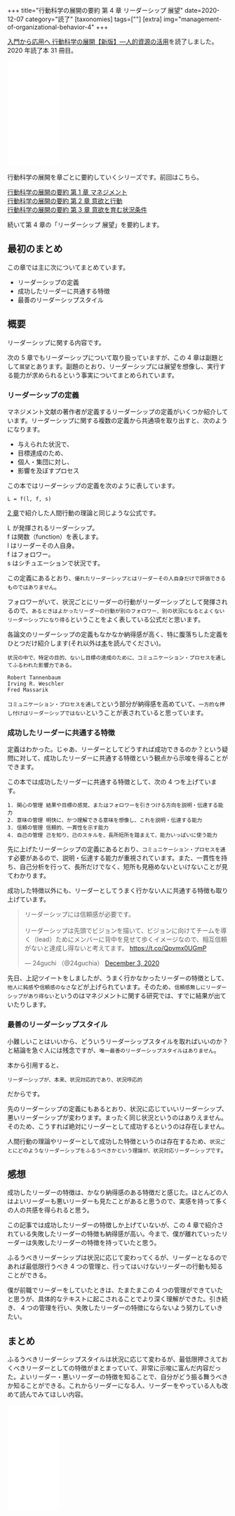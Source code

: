 +++
title="行動科学の展開の要約 第 4 章 リーダーシップ 展望"
date=2020-12-07
category="読了"
[taxonomies]
tags=[""]
[extra]
img="management-of-organizational-behavior-4"
+++

[入門から応用へ 行動科学の展開【新版】―人的資源の活用](https://amzn.to/3kgdcxH)を読了しました。2020 年読了本 31 冊目。

<iframe style="width:120px;height:240px;" marginwidth="0" marginheight="0" scrolling="no" frameborder="0" src="//rcm-fe.amazon-adsystem.com/e/cm?lt1=_blank&bc1=000000&IS2=1&bg1=FFFFFF&fc1=000000&lc1=0000FF&t=birdmangai-22&language=ja_JP&o=9&p=8&l=as4&m=amazon&f=ifr&ref=as_ss_li_til&asins=4820116843&linkId=9cfa3a02d9a207096d2e50aa06a2ba80"></iframe>

行動科学の展開を章ごとに要約していくシリーズです。前回はこちら。

[行動科学の展開の要約 第 1 章 マネジメント](https://books-io.info/management-of-organizational-behavior-1/)  
[行動科学の展開の要約 第 2 章 意欲と行動](https://books-io.info/management-of-organizational-behavior-2/)  
[行動科学の展開の要約 第 3 章 意欲を育む状況条件](https://books-io.info/management-of-organizational-behavior-3/)  

続いて第 4 章の「リーダーシップ 展望」を要約します。

## 最初のまとめ

この章では主に次についてまとめています。

* リーダーシップの定義
* 成功したリーダーに共通する特徴
* 最善のリーダーシップスタイル

## 概要

リーダーシップに関する内容です。

次の 5 章でもリーダーシップについて取り扱っていますが、この 4 章は副題として`展望`とあります。副題のとおり、リーダーシップには展望を想像し、実行する能力が求められるという事実についてまとめられています。

### リーダーシップの定義

マネジメント文献の著作者が定義するリーダーシップの定義がいくつか紹介しています。リーダーシップに関する複数の定義から共通項を取り出すと、次のようになります。

* 与えられた状況で、
* 目標達成のため、
* 個人・集団に対し、
* 影響を及ぼすプロセス

この本ではリーダーシップの定義を次のように表しています。

```
L = f(l, f, s)
```

[2 章](https://books-io.info/management-of-organizational-behavior-2/)で紹介した人間行動の理論と同じような公式です。

L が発揮されるリーダーシップ。  
f は関数（function）を表します。  
l はリーダーその人自身。  
f はフォロワー。  
s はシチュエーションで状況です。  

この定義にあるとおり、`優れたリーダーシップとはリーダーその人自身だけで評価できるものではありません`。

フォロワーがいて、状況ごとにリーダーの行動がリーダーシップとして発揮されるので、`あるときはよかったリーダーの行動が別のフォロワー、別の状況になるとよくないリーダーシップになり得る`ということをよく表している公式だと思います。

各論文のリーダーシップの定義もなかなか納得感が高く、特に腹落ちした定義をひとつだけ紹介します(それ以外は[本](https://amzn.to/39LmJLO)を読んでください)。

```
状況の中で、特定の目的、ないし目標の達成のために、コミュニケーション・プロセスを通してふるわれた影響力である。

Robert Tannenbaum
Irving R. Weschler
Fred Massarik
```

`コミュニケーション・プロセスを通して`という部分が納得感を高めていて、`一方的な押し付けはリーダーシップではない`ということが表されていると思っています。

### 成功したリーダーに共通する特徴

定義はわかった。じゃあ、リーダーとしてどうすれば成功できるのか？という疑問に対して、成功したリーダーに共通する特徴という観点から示唆を得ることができます。

この本では成功したリーダーに共通する特徴として、次の 4 つを上げています。
```
1. 関心の管理 結果や目標の感覚、またはフォロワーを引きつける方向を説明・伝達する能力
2. 意味の管理 明快に、かつ理解できる意味を想像し、これを説明・伝達する能力
3. 信頼の管理 信頼的、一貫性を示す能力
4. 自己の管理 己を知り、己のスキルを、長所短所を踏まえて、能力いっぱいに使う能力
```

先に上げたリーダーシップの定義にあるとおり、`コミュニケーション・プロセスを通`す必要があるので、説明・伝達する能力が重視されています。また、一貫性を持ち、自己分析を行って、長所だけでなく、短所も見極めないといけないことが見てわかります。

成功した特徴以外にも、リーダーとしてうまく行かない人に共通する特徴も取り上げています。

<blockquote class="twitter-tweet"><p lang="ja" dir="ltr">リーダーシップには信頼感が必要です。<br><br>リーダーシップは先頭でビジョンを描いて、ビジョンに向けてチームを導く（lead）ためにメンバーに背中を見せて歩くイメージなので、相互信頼がないと達成し得ないと考えてます。 <a href="https://t.co/Qpvmx0UGmP">https://t.co/Qpvmx0UGmP</a></p>&mdash; 24guchi （@24guchia） <a href="https://twitter.com/24guchia/status/1334365906982461440?ref_src=twsrc%5Etfw">December 3, 2020</a></blockquote> <script async src="https://platform.twitter.com/widgets.js" charset="utf-8"></script>

先日、上記ツイートをしましたが、うまく行かなかったリーダーの特徴として、`他人に鈍感`や`信頼感のなさ`などが上げられています。そのため、`信頼感無しにリーダーシップがあり得ない`というのはマネジメントに関する研究では、すでに結果が出ていたりします。

### 最善のリーダーシップスタイル

小難しいことはいいから、どういうリーダーシップスタイルを取ればいいのか？と結論を急ぐ人には残念ですが、`唯一最善のリーダーシップスタイルはありません`。

本から引用すると、
```
リーダーシップが、本来、状況対応的であり、状況呼応的
```
だからです。

先のリーダーシップの定義にもあるとおり、状況に応じていいリーダーシップ、悪いリーダーシップが変わります。まったく同じ状況というのはありえません。そのため、こうすれば絶対にリーダーとして成功するというのは存在しません。

人間行動の理論やリーダーとして成功した特徴というのは存在するため、`状況ごとにどのようなリーダーシップをふるうべきかという理論が、状況対応リーダーシップです`。

## 感想

成功したリーダーの特徴は、かなり納得感のある特徴だと感じた。ほとんどの人はよいリーダーも悪いリーダーも見たことがあると思うので、実感を持って多くの人の共感を得られると思う。

この記事では成功したリーダーの特徴しか上げていないが、この 4 章で紹介されている失敗したリーダーの特徴も納得感が高い。今まで、僕が離れていったリーダーは失敗したリーダーの特徴を持っていたと思う。

ふるうべきリーダーシップは状況に応じて変わってくるが、リーダーとなるのであれば最低限行うべき 4 つの管理と、行ってはいけないリーダーの行動も知ることができる。

僕が前職でリーダーをしていたときは、たまたまこの 4 つの管理ができていたと思うが、具体的なテキストに起こされることでより深く理解ができた。引き続き、 4 つの管理を行い、失敗したリーダーの特徴にならないよう努力していきたい。

## まとめ

ふるうべきリーダーシップスタイルは状況に応じて変わるが、最低限押さえておくべきリーダーとしての特徴がまとまっていて、非常に示唆に富んだ内容だった。よいリーダー・悪いリーダーの特徴を知ることで、自分がどう振る舞うべきか知ることができる。これからリーダーになる人、リーダーをやっている人も改めて読んでみてほしい内容。

<iframe style="width:120px;height:240px;" marginwidth="0" marginheight="0" scrolling="no" frameborder="0" src="//rcm-fe.amazon-adsystem.com/e/cm?lt1=_blank&bc1=000000&IS2=1&bg1=FFFFFF&fc1=000000&lc1=0000FF&t=birdmangai-22&language=ja_JP&o=9&p=8&l=as4&m=amazon&f=ifr&ref=as_ss_li_til&asins=4820116843&linkId=9cfa3a02d9a207096d2e50aa06a2ba80"></iframe><br>